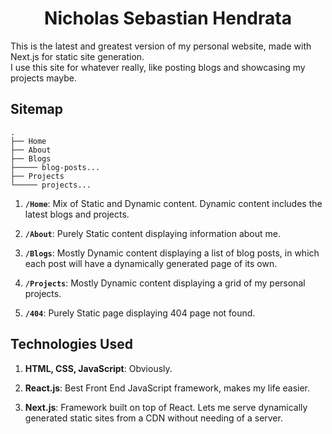<h1 align="center">
  Nicholas Sebastian Hendrata
</h1>

This is the latest and greatest version of my personal website, made with Next.js for static site generation.  
I use this site for whatever really, like posting blogs and showcasing my projects maybe.

## Sitemap

    .
    ├── Home
    ├── About
    ├── Blogs
    ├───── blog-posts...
    ├── Projects
    └───── projects...

1.  **`/Home`**: Mix of Static and Dynamic content. Dynamic content includes the latest blogs and projects.

2.  **`/About`**: Purely Static content displaying information about me.

3.  **`/Blogs`**: Mostly Dynamic content displaying a list of blog posts, in which each post will have a dynamically generated page of its own.

4.  **`/Projects`**: Mostly Dynamic content displaying a grid of my personal projects.

5.  **`/404`**: Purely Static page displaying 404 page not found.

## Technologies Used

1.  **HTML, CSS, JavaScript**: Obviously.

2.  **React.js**: Best Front End JavaScript framework, makes my life easier.

3.  **Next.js**: Framework built on top of React. Lets me serve dynamically generated static sites from a CDN without needing of a server.
